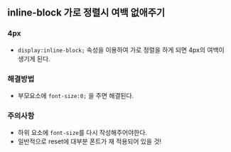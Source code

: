 ## inline-block 가로 정렬시 여백 없애주기
### 4px
- `display:inline-block;` 속성을 이용하여 가로 정렬을 하게 되면 4px의 여백이 생기게 된다.

### 해결방법
- 부모요소에 `font-size:0;` 을 주면 해결된다.

### 주의사항
- 하위 요소에 `font-size`를 다시 작성해주어야한다.
- 일반적으로 reset에 대부분 폰트가 재 적용되어 있을 것!
